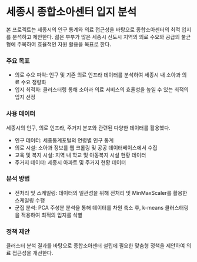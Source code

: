 # 세종시 종합소아센터 입지 분석 
본 프로젝트는 세종시의 인구 통계와 의료 접근성을 바탕으로 종합소아센터의 최적 입지를 분석하고 제안한다. 
젊은 부부가 많은 세종시 신도시 지역의 의료 수요와 공급의 불균형에 주목하여 효율적인 자원 활용을 목표로 한다.

### 주요 목표
- 의료 수요 파악: 인구 및 기존 의료 인프라 데이터를 분석하여 세종시 내 소아과 의료 수요 정량화
- 입지 최적화: 클러스터링 통해 소아과 의료 서비스의 효율성을 높일 수 있는 최적의 입지 선정

### 사용 데이터
세종시의 인구, 의료 인프라, 주거지 분포와 관련된 다양한 데이터를 활용했다.
- 인구 데이터: 세종통계포털의 연령별 인구 통계
- 의료 시설: 소아과 정보를 웹 크롤링 및 공공 데이터베이스에서 수집
- 교육 및 복지 시설: 지역 내 학교 및 아동복지 시설 현황 데이터
- 주거지 데이터: 세종시 아파트 및 주거지 현황 데이터

### 분석 방법
- 전처리 및 스케일링: 데이터의 일관성을 위해 전처리 및 MinMaxScaler를 활용한 스케일링 수행
- 군집 분석: PCA 주성분 분석을 통해 데이터를 차원 축소 후, k-means 클러스터링을 적용하여 최적의 입지를 식별

### 정책 제안
클러스터 분석 결과를 바탕으로 종합소아센터 설립에 필요한 맞춤형 정책을 제안하여 의료 접근성을 개선한다.
